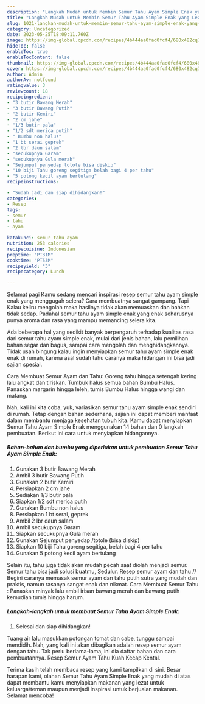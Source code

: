 ```yaml
---
description: "Langkah Mudah untuk Membin Semur Tahu Ayam Simple Enak yang Lezat"
title: "Langkah Mudah untuk Membin Semur Tahu Ayam Simple Enak yang Lezat"
slug: 1021-langkah-mudah-untuk-membin-semur-tahu-ayam-simple-enak-yang-lezat
category: Uncategorized
date: 2023-05-25T18:09:11.760Z
image: https://img-global.cpcdn.com/recipes/4b444aa0fad0fcf4/680x482cq70/semur-tahu-ayam-simple-enak-foto-resep-utama.jpg
hideToc: false
enableToc: true
enableTocContent: false
thumbnail: https://img-global.cpcdn.com/recipes/4b444aa0fad0fcf4/680x482cq70/semur-tahu-ayam-simple-enak-foto-resep-utama.jpg
cover: https://img-global.cpcdn.com/recipes/4b444aa0fad0fcf4/680x482cq70/semur-tahu-ayam-simple-enak-foto-resep-utama.jpg
author: Admin
authorAv: notfound
ratingvalue: 3
reviewcount: 18
recipeingredient:
- "3 butir Bawang Merah"
- "3 butir Bawang Putih"
- "2 butir Kemiri"
- "2 cm jahe"
- "1/3 butir pala"
- "1/2 sdt merica putih"
- " Bumbu non halus"
- "1 bt serai geprek"
- "2 lbr daun salam"
- "secukupnya Garam"
- "secukupnya Gula merah"
- "Sejumput penyedap totole bisa diskip"
- "10 biji Tahu goreng segitiga belah bagi 4 per tahu"
- "5 potong kecil ayam bertulang"
recipeinstructions:

- "Sudah jadi dan siap dihidangkan!"
categories:
- Resep
tags:
- semur
- tahu
- ayam

katakunci: semur tahu ayam 
nutrition: 253 calories
recipecuisine: Indonesian
preptime: "PT31M"
cooktime: "PT53M"
recipeyield: "3"
recipecategory: Lunch

---
```



Selamat pagi Kamu sedang mencari inspirasi resep semur tahu ayam simple enak yang menggugah selera? Cara membuatnya sangat gampang. Tapi Kalau keliru mengolah maka hasilnya tidak akan memuaskan dan bahkan tidak sedap. Padahal semur tahu ayam simple enak yang enak seharusnya punya aroma dan rasa yang mampu memancing selera kita.


Ada beberapa hal yang sedikit banyak berpengaruh terhadap kualitas rasa dari semur tahu ayam simple enak, mulai dari jenis bahan, lalu pemilihan bahan segar dan bagus, sampai cara mengolah dan menghidangkannya. Tidak usah bingung kalau ingin menyiapkan semur tahu ayam simple enak enak di rumah, karena asal sudah tahu caranya maka hidangan ini bisa jadi sajian spesial.

Cara Membuat Semur Ayam dan Tahu: Goreng tahu hingga setengah kering lalu angkat dan tiriskan. Tumbuk halus semua bahan Bumbu Halus. Panaskan margarin hingga leleh, tumis Bumbu Halus hingga wangi dan matang.


Nah, kali ini kita coba, yuk, variasikan semur tahu ayam simple enak sendiri di rumah. Tetap dengan bahan sederhana, sajian ini dapat memberi manfaat dalam membantu menjaga kesehatan tubuh kita. Kamu dapat menyiapkan Semur Tahu Ayam Simple Enak menggunakan 14 bahan dan 0 langkah pembuatan. Berikut ini cara untuk menyiapkan hidangannya.

<!--inarticleads1-->

##### Bahan-bahan dan bumbu yang diperlukan untuk pembuatan Semur Tahu Ayam Simple Enak:

1. Gunakan 3 butir Bawang Merah
1. Ambil 3 butir Bawang Putih
1. Gunakan 2 butir Kemiri
1. Persiapkan 2 cm jahe
1. Sediakan 1/3 butir pala
1. Siapkan 1/2 sdt merica putih
1. Gunakan  Bumbu non halus
1. Persiapkan 1 bt serai, geprek
1. Ambil 2 lbr daun salam
1. Ambil secukupnya Garam
1. Siapkan secukupnya Gula merah
1. Gunakan Sejumput penyedap /totole (bisa diskip)
1. Siapkan 10 biji Tahu goreng segitiga, belah bagi 4 per tahu
1. Gunakan 5 potong kecil ayam bertulang


Selain itu, tahu juga tidak akan mudah pecah saat diolah menjadi semur. Semur tahu bisa jadi solusi buatmu, Sedulur. Resep semur ayam dan tahu // Begini caranya memasak semur ayam dan tahu putih sutra yang mudah dan praktis, namun rasanya sangat enak dan nikmat. Cara Membuat Semur Tahu : Panaskan minyak lalu ambil irisan bawang merah dan bawang putih kemudian tumis hingga harum. 

<!--inarticleads2-->

##### Langkah-langkah untuk membuat Semur Tahu Ayam Simple Enak:


1. Selesai dan siap dihidangkan!

Tuang air lalu masukkan potongan tomat dan cabe, tunggu sampai mendidih. Nah, yang kali ini akan dibagikan adalah resep semur ayam dengan tahu. Tak perlu berlama-lama, ini dia daftar bahan dan cara pembuatannya. Resep Semur Ayam Tahu Kuah Kecap Kental. 

Terima kasih telah membaca resep yang kami tampilkan di sini. Besar harapan kami, olahan Semur Tahu Ayam Simple Enak yang mudah di atas dapat membantu kamu menyiapkan makanan yang lezat untuk keluarga/teman maupun menjadi inspirasi untuk berjualan makanan. Selamat mencoba!
